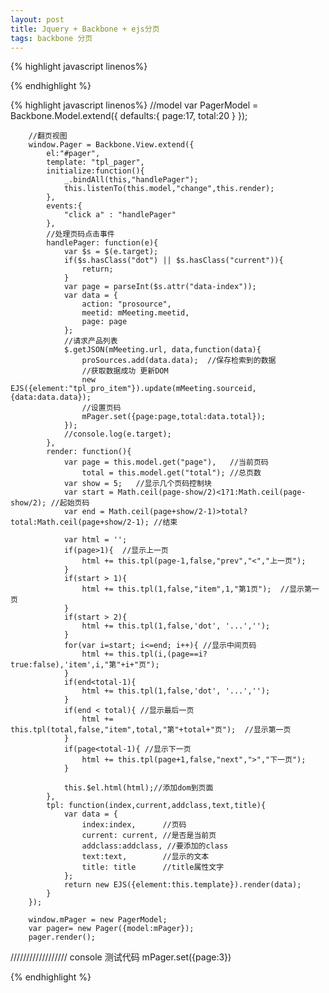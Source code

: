 ```yaml
---
layout: post
title: Jquery + Backbone + ejs分页
tags: backbone 分页 
---
```


{% highlight javascript linenos%}
<!--分页模板-->
<script type="text/template" id="tpl_pager">
    <a data-index="[%= index %]" title="[%= title %]"
       class="[% if(current){ %]current [% } %][%= addclass %]">[%= text %]</a>
</script>
{% endhighlight %}

{% highlight javascript linenos%}
//model
var PagerModel = Backbone.Model.extend({
            defaults:{
                page:17,
                total:20
            }
        });

        //翻页视图
        window.Pager = Backbone.View.extend({
            el:"#pager",
            template: "tpl_pager",
            initialize:function(){
                _.bindAll(this,"handlePager");
                this.listenTo(this.model,"change",this.render);
            },
            events:{
                "click a" : "handlePager"
            },
            //处理页码点击事件
            handlePager: function(e){
                var $s = $(e.target);
                if($s.hasClass("dot") || $s.hasClass("current")){
                    return;
                }
                var page = parseInt($s.attr("data-index"));
                var data = {
                    action: "prosource",
                    meetid: mMeeting.meetid,
                    page: page
                };
                //请求产品列表
                $.getJSON(mMeeting.url, data,function(data){
                    proSources.add(data.data);  //保存检索到的数据
                    //获取数据成功 更新DOM
                    new EJS({element:"tpl_pro_item"}).update(mMeeting.sourceid,{data:data.data});
                    //设置页码
                    mPager.set({page:page,total:data.total});
                });
                //console.log(e.target);
            },
            render: function(){
                var page = this.model.get("page"),   //当前页码
                    total = this.model.get("total"); //总页数
                var show = 5;   //显示几个页码控制块
                var start = Math.ceil(page-show/2)<1?1:Math.ceil(page-show/2); //起始页码
                var end = Math.ceil(page+show/2-1)>total?total:Math.ceil(page+show/2-1); //结束

                var html = '';
                if(page>1){  //显示上一页
                    html += this.tpl(page-1,false,"prev","<","上一页");
                }
                if(start > 1){
                    html += this.tpl(1,false,"item",1,"第1页");  //显示第一页
                }
                if(start > 2){
                    html += this.tpl(1,false,'dot', '...','');
                }
                for(var i=start; i<=end; i++){ //显示中间页码
                    html += this.tpl(i,(page==i?true:false),'item',i,"第"+i+"页");
                }
                if(end<total-1){
                    html += this.tpl(1,false,'dot', '...','');
                }
                if(end < total){ //显示最后一页
                    html += this.tpl(total,false,"item",total,"第"+total+"页");  //显示第一页
                }
                if(page<total-1){ //显示下一页
                    html += this.tpl(page+1,false,"next",">","下一页");
                }

                this.$el.html(html);//添加dom到页面
            },
            tpl: function(index,current,addclass,text,title){
                var data = {
                    index:index,      //页码
                    current: current, //是否是当前页
                    addclass:addclass, //要添加的class
                    text:text,        //显示的文本
                    title: title      //title属性文字
                };
                return new EJS({element:this.template}).render(data);
            }
        });

        window.mPager = new PagerModel;
        var pager= new Pager({model:mPager});
        pager.render(); 

//////////////////
console 测试代码   mPager.set({page:3}) 


{% endhighlight %}

